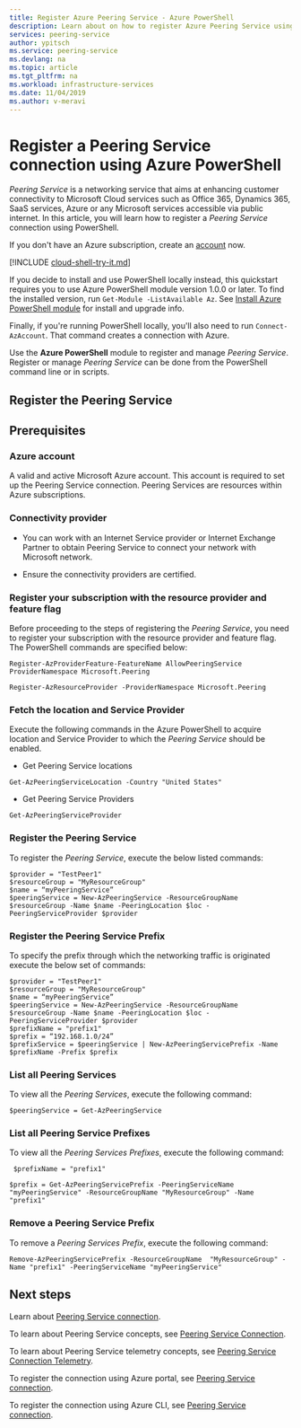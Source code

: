 ```yaml
---
title: Register Azure Peering Service - Azure PowerShell
description: Learn about on how to register Azure Peering Service using Azure PowerShell
services: peering-service
author: ypitsch
ms.service: peering-service
ms.devlang: na
ms.topic: article
ms.tgt_pltfrm: na
ms.workload: infrastructure-services
ms.date: 11/04/2019
ms.author: v-meravi
---
```


# Register a Peering Service connection using Azure PowerShell

*Peering Service* is a networking service that aims at enhancing customer connectivity to Microsoft Cloud services such as Office 365, Dynamics 365, SaaS services, Azure or any Microsoft services accessible via public internet. In this article, you will learn how to register a *Peering Service* connection using PowerShell.

If you don't have an Azure subscription, create an [account](https://azure.microsoft.com/free/?WT.mc_id=A261C142F) now.

[!INCLUDE [cloud-shell-try-it.md](../../includes/cloud-shell-try-it.md)]

If you decide to install and use PowerShell locally instead, this quickstart requires you to use Azure PowerShell module version 1.0.0 or later. To find the installed version, run `Get-Module -ListAvailable Az`. See [Install Azure PowerShell module](/powershell/azure/install-az-ps) for install and upgrade info.

Finally, if you're running PowerShell locally, you'll also need to run `Connect-AzAccount`. That command creates a connection with Azure.

Use the **Azure PowerShell** module to register and manage *Peering Service*. Register or manage *Peering Service* can be done from the PowerShell command line or in scripts.

## Register the Peering Service

## Prerequisites  

### Azure account

A valid and active Microsoft Azure account. This account is required to set up the Peering Service connection. Peering Services are resources within Azure subscriptions.  

### Connectivity provider

   - You can work with an Internet Service provider or Internet Exchange Partner to obtain Peering Service to connect your network with Microsoft network.

   - Ensure the connectivity providers are certified.

### Register your subscription with the resource provider and feature flag

Before proceeding to the steps of registering the *Peering Service*, you need to register your subscription with the resource provider and feature flag. The PowerShell commands are specified below:

```PowerShellCopy
Register-AzProviderFeature-FeatureName AllowPeeringService ProviderNamespace Microsoft.Peering 

Register-AzResourceProvider -ProviderNamespace Microsoft.Peering 

```

### Fetch the location and Service Provider 

Execute the following commands in the Azure PowerShell to acquire location and Service Provider to which the *Peering Service* should be enabled. 

- Get Peering Service locations

```
Get-AzPeeringServiceLocation -Country "United States"
```

- Get Peering Service Providers
              
```
Get-AzPeeringServiceProvider
```

### Register the Peering Service

To register the *Peering Service*, execute the below listed commands:

```loc = "Washington"
$provider = "TestPeer1"
$resourceGroup = "MyResourceGroup"
$name = “myPeeringService”
$peeringService = New-AzPeeringService -ResourceGroupName $resourceGroup -Name $name -PeeringLocation $loc -PeeringServiceProvider $provider 
```

### Register the Peering Service Prefix

To specify the prefix through which the networking traffic is originated execute the below set of commands:

```$loc = "Washington"
$provider = "TestPeer1"
$resourceGroup = "MyResourceGroup"
$name = “myPeeringService”
$peeringService = New-AzPeeringService -ResourceGroupName $resourceGroup -Name $name -PeeringLocation $loc -PeeringServiceProvider $provider
$prefixName = "prefix1"
$prefix = “192.168.1.0/24”
$prefixService = $peeringService | New-AzPeeringServicePrefix -Name $prefixName -Prefix $prefix
```

### List all Peering Services

To view all the *Peering Services*, execute the following command:

```
$peeringService = Get-AzPeeringService
```

### List all Peering Service Prefixes

To view all the *Peering Services Prefixes*, execute the following command:
```
 $prefixName = "prefix1"
```

```
$prefix = Get-AzPeeringServicePrefix -PeeringServiceName "myPeeringService" -ResourceGroupName "MyResourceGroup" -Name "prefix1"
```

### Remove a Peering Service Prefix

To remove a *Peering Services Prefix*, execute the following command:

```
Remove-AzPeeringServicePrefix -ResourceGroupName  "MyResourceGroup" -Name "prefix1" -PeeringServiceName "myPeeringService"
```

## Next steps

Learn about [Peering Service connection](peering-service-faq.md).

To learn about Peering Service concepts, see [Peering Service Connection](peering-service-connection.md).

To learn about Peering Service telemetry concepts, see [Peering Service Connection Telemetry](peering-service-connection-telemetry.md).

To register the connection using Azure portal, see [Peering Service connection](peering-service-azure-portal.md).

To register the connection using Azure CLI, see [Peering Service connection](peering-service-cli.md).